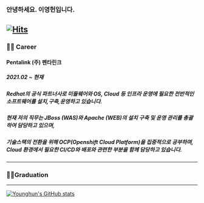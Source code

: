 ### 안녕하세요. 이영헌입니다.
[![Hits](https://hits.seeyoufarm.com/api/count/incr/badge.svg?url=https%3A%2F%2Fgithub.com%2Fdldudgjs31&count_bg=%2379C83D&title_bg=%23555555&icon=&icon_color=%23E7E7E7&title=hits&edge_flat=false)](https://hits.seeyoufarm.com)
---
### 👩‍💻 Career
#### Pentalink (주) 펜타린크
##### 2021.02 ~ 현재
##### Redhat의 공식 파트너사로 미들웨어와 OS, Cloud 등 인프라 운영에 필요한 전반적인 소프트웨어를 설치,구축,운영하고 있습니다.
##### 현재 저의 직무는 JBoss (WAS)와 Apache (WEB)의 설치 구축 및 운영 관리를 총괄하여 담당하고 있으며,
##### 기술스택의 전환을 위해 OCP(Openshift Cloud Platform)을 집중적으로 공부하며, Cloud 환경에서 필요한 CI/CD와 배포와 관련한 부분을 함께 담당하고 있습니다.

---
### 👨‍🎓Graduation
---
[![Younghun's GitHub stats](https://github-readme-stats.vercel.app/api?username=dldudgjs31)](https://github.com/anuraghazra/github-readme-stats)

<!--
**dldudgjs31/dldudgjs31** is a ✨ _special_ ✨ repository because its `README.md` (this file) appears on your GitHub profile.

Here are some ideas to get you started:

- 🔭 I’m currently working on ...
- 🌱 I’m currently learning ...
- 👯 I’m looking to collaborate on ...
- 🤔 I’m looking for help with ...
- 💬 Ask me about ...
- 📫 How to reach me: ...
- 😄 Pronouns: ...
- ⚡ Fun fact: ...
-->

